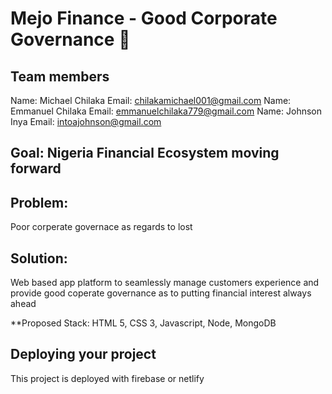 # Mejo Finance - Good Corporate Governance 👋

## Team members
Name: Michael Chilaka Email: chilakamichael001@gmail.com
Name: Emmanuel Chilaka Email: emmanuelchilaka779@gmail.com
Name: Johnson Inya Email: intoajohnson@gmail.com

## Goal: Nigeria Financial Ecosystem moving forward

## Problem: 
Poor corperate governace as regards to lost

## Solution: 
Web based app platform to seamlessly manage customers experience and provide good coperate governance as to putting financial interest always ahead

**Proposed Stack: HTML 5, CSS 3, Javascript, Node, MongoDB

## Deploying your project 
This project is deployed with firebase or netlify


